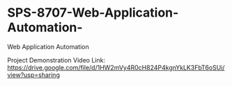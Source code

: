 # SPS-8707-Web-Application-Automation-
Web Application Automation 

Project Demonstration Video Link: https://drive.google.com/file/d/1HW2mVy4R0cH824P4kgnYkLK3FbT6oSUi/view?usp=sharing
